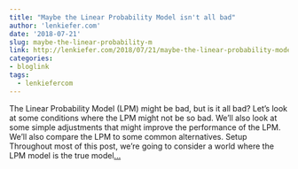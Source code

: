 ```yaml
---
title: "Maybe the Linear Probability Model isn't all bad"
author: 'lenkiefer.com'
date: '2018-07-21'
slug: maybe-the-linear-probability-m
link: http://lenkiefer.com/2018/07/21/maybe-the-linear-probability-model-isn-t-all-bad/
categories:
- bloglink
tags:
  - lenkiefercom
---
```


The Linear Probability Model (LPM) might be bad, but is it all bad? Let’s look at some conditions where the LPM might not be so bad. We’ll also look at some simple adjustments that might improve the performance of the LPM. We’ll also compare the LPM to some common alternatives. SetupThroughout most of this post, we’re going to consider a world where the LPM model is the true model[... <i class="fas fa-external-link-alt"></i>](http://lenkiefer.com/2018/07/21/maybe-the-linear-probability-model-isn-t-all-bad/)

